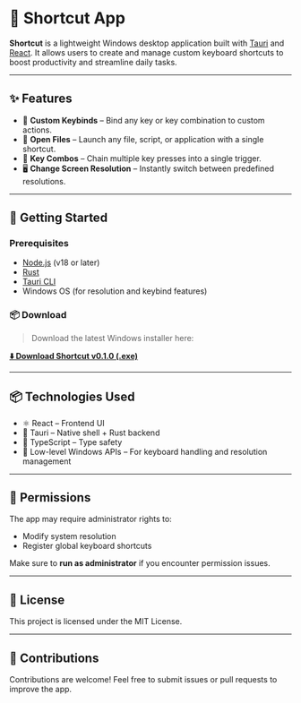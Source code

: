 # 🔀 Shortcut App

**Shortcut** is a lightweight Windows desktop application built with [Tauri](https://tauri.app) and [React](https://reactjs.org). It allows users to create and manage custom keyboard shortcuts to boost productivity and streamline daily tasks.

---

## ✨ Features

- 🎯 **Custom Keybinds** – Bind any key or key combination to custom actions.
- 📁 **Open Files** – Launch any file, script, or application with a single shortcut.
- 🔁 **Key Combos** – Chain multiple key presses into a single trigger.
- 🖥️ **Change Screen Resolution** – Instantly switch between predefined resolutions.

---

## 🚀 Getting Started

### Prerequisites

- [Node.js](https://nodejs.org/) (v18 or later)
- [Rust](https://www.rust-lang.org/)
- [Tauri CLI](https://tauri.app/v1/guides/getting-started/prerequisites/)
- Windows OS (for resolution and keybind features)

### 📦 Download

> Download the latest Windows installer here:

**[⬇️ Download Shortcut v0.1.0 (.exe)](https://github.com/kauancs2/shortnuts/releases/download/v0.1.0/shortcut_0.1.0_x64-setup.exe)**

---

## 📦 Technologies Used

- ⚛️ React – Frontend UI
- 🦀 Tauri – Native shell + Rust backend
- 🧠 TypeScript – Type safety
- 🧩 Low-level Windows APIs – For keyboard handling and resolution management

---

## 🔐 Permissions

The app may require administrator rights to:
- Modify system resolution
- Register global keyboard shortcuts

Make sure to **run as administrator** if you encounter permission issues.

---

## 📄 License

This project is licensed under the MIT License.

---

## 🙌 Contributions

Contributions are welcome! Feel free to submit issues or pull requests to improve the app.
